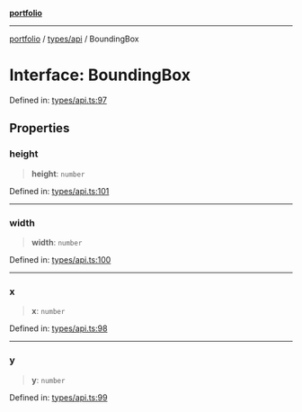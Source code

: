 [**portfolio**](../../../README.md)

***

[portfolio](../../../modules.md) / [types/api](../README.md) / BoundingBox

# Interface: BoundingBox

Defined in: [types/api.ts:97](https://github.com/tnorlund/Portfolio/blob/79c3da24c838849b20101d7c8fcfb80dced1dfb9/portfolio/types/api.ts#L97)

## Properties

### height

> **height**: `number`

Defined in: [types/api.ts:101](https://github.com/tnorlund/Portfolio/blob/79c3da24c838849b20101d7c8fcfb80dced1dfb9/portfolio/types/api.ts#L101)

***

### width

> **width**: `number`

Defined in: [types/api.ts:100](https://github.com/tnorlund/Portfolio/blob/79c3da24c838849b20101d7c8fcfb80dced1dfb9/portfolio/types/api.ts#L100)

***

### x

> **x**: `number`

Defined in: [types/api.ts:98](https://github.com/tnorlund/Portfolio/blob/79c3da24c838849b20101d7c8fcfb80dced1dfb9/portfolio/types/api.ts#L98)

***

### y

> **y**: `number`

Defined in: [types/api.ts:99](https://github.com/tnorlund/Portfolio/blob/79c3da24c838849b20101d7c8fcfb80dced1dfb9/portfolio/types/api.ts#L99)

